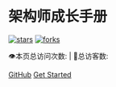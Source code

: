 # 架构师成长手册


[![stars](https://badgen.net/github/stars/sld880311/Architect-Growth-Manual?icon=github&color=4ab8a1)](https://github.com/sld880311/Architect-Growth-Manual) [![forks](https://badgen.net/github/forks/sld880311/Architect-Growth-Manual?icon=github&color=4ab8a1)](https://github.com/sld880311/Architect-Growth-Manual)

<span id="busuanzi_container_site_pv">
    👁️本页总访问次数:<span id="busuanzi_value_site_pv"></span> 
</span>
<span id="busuanzi_container_site_uv" > 
    | 🧑总访客数: <span id="busuanzi_value_site_uv"></span>
</span>

[GitHub](https://github.com/sld880311/Architect-Growth-Manual/)
[Get Started](sidebar.md)
